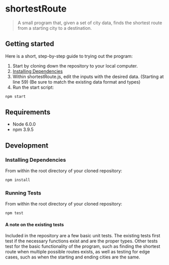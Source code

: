# shortestRoute
> A small program that, given a set of city data, finds the shortest route from a starting city to a destination. 

## Getting started

Here is a short, step-by-step guide to trying out the program:  
1. Start by cloning down the repository to your local computer.  
2. [Installing Dependencies](#installing-dependencies)  
3. Within shortestRoute.js, edit the inputs with the desired data. (Starting at line 59) (Be sure to match the existing data format and types)  
4. Run the start script:
```sh
npm start
```

## Requirements

- Node 6.0.0
- npm 3.9.5


## Development

### Installing Dependencies

From within the root directory of your cloned repository:

```sh
npm install
```

### Running Tests

From within the root directory of your cloned repository:

```sh
npm test
```
#### A note on the existing tests
Included in the repository are a few basic unit tests. The existing tests first test if the necessary functions exist and are the proper types. Other tests test for the basic functionality of the program, such as finding the shortest route when multiple possible routes exists, as well as testing for edge cases, such as when the starting and ending cities are the same.
